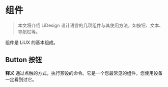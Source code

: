 # 组件

> 本文将介绍 LiDesign 设计语言的几项组件与其使用方法，如按钮、文本、导航栏等。

组件是 LiUX 的基本组成。

## Button 按钮

**释义** 通过点触的方式，执行预设的命令。它是一个您最常见的组件，您使用设备一定看到过它。

